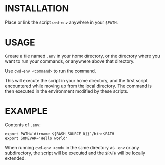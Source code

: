 INSTALLATION
============

Place or link the script `cwd-env` anywhere in your `$PATH`.

USAGE
=====

Create a file named `.env` in your home directory, or the directory
where you want to run your commands, or anywhere above that directory.

Use `cwd-env <command>` to run the command.

This will execute the script in your home directory, and the first
script encountered while moving up from the local directory.
The command is then executed in the environment modified by these scripts.

EXAMPLE
=======

Contents of `.env`:

```
export PATH=`dirname ${BASH_SOURCE[0]}`/bin:$PATH
export SOMEVAR='Hello world'
```

When running `cwd-env <cmd>` in the same directory as `.env`
or any subdirectory, the script will be executed and the `$PATH`
will be locally extended.
